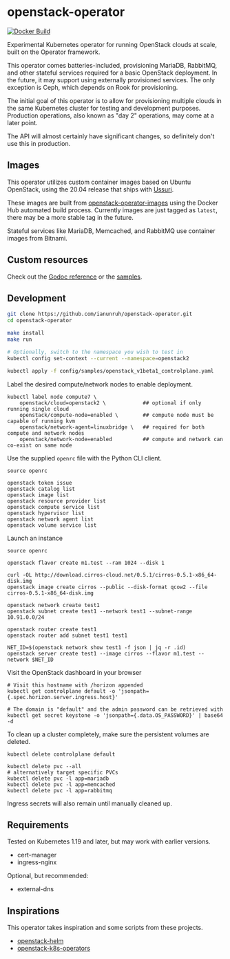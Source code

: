 # openstack-operator

[![Docker Build](https://img.shields.io/docker/cloud/automated/ianunruh/openstack-operator?style=flat-square)](https://hub.docker.com/r/ianunruh/openstack-operator)

Experimental Kubernetes operator for running OpenStack clouds at scale, built on the Operator framework.

This operator comes batteries-included, provisioning MariaDB, RabbitMQ, and other stateful services required
for a basic OpenStack deployment. In the future, it may support using externally provisioned services. The
only exception is Ceph, which depends on Rook for provisioning.

The initial goal of this operator is to allow for provisioning multiple clouds in the same Kubernetes cluster
for testing and development purposes. Production operations, also known as "day 2" operations, may come at a
later point.

The API will almost certainly have significant changes, so definitely don't use this in production.

## Images

This operator utilizes custom container images based on Ubuntu OpenStack, using the 20.04 release that ships
with [Ussuri](https://docs.openstack.org/ussuri/).

These images are built from [openstack-operator-images](https://github.com/ianunruh/openstack-operator-images)
using the Docker Hub automated build process. Currently images are just tagged as `latest`, there may be
a more stable tag in the future.

Stateful services like MariaDB, Memcached, and RabbitMQ use container images from Bitnami.

## Custom resources

Check out the [Godoc reference](https://pkg.go.dev/github.com/ianunruh/openstack-operator/api/v1beta1#ControlPlaneSpec) or
the [samples](https://github.com/ianunruh/openstack-operator/tree/master/config/samples).

## Development

```bash
git clone https://github.com/ianunruh/openstack-operator.git
cd openstack-operator

make install
make run

# Optionally, switch to the namespace you wish to test in
kubectl config set-context --current --namespace=openstack2

kubectl apply -f config/samples/openstack_v1beta1_controlplane.yaml
```

Label the desired compute/network nodes to enable deployment.

```
kubectl label node compute7 \
    openstack/cloud=openstack2 \            ## optional if only running single cloud
    openstack/compute-node=enabled \        ## compute node must be capable of running kvm
    openstack/network-agent=linuxbridge \   ## required for both compute and network nodes
    openstack/network-node=enabled          ## compute and network can co-exist on same node
```

Use the supplied `openrc` file with the Python CLI client.

```
source openrc

openstack token issue
openstack catalog list
openstack image list
openstack resource provider list
openstack compute service list
openstack hypervisor list
openstack network agent list
openstack volume service list
```

Launch an instance

```
source openrc

openstack flavor create m1.test --ram 1024 --disk 1

curl -OL http://download.cirros-cloud.net/0.5.1/cirros-0.5.1-x86_64-disk.img
openstack image create cirros --public --disk-format qcow2 --file cirros-0.5.1-x86_64-disk.img

openstack network create test1
openstack subnet create test1 --network test1 --subnet-range 10.91.0.0/24

openstack router create test1
openstack router add subnet test1 test1

NET_ID=$(openstack network show test1 -f json | jq -r .id)
openstack server create test1 --image cirros --flavor m1.test --network $NET_ID
```

Visit the OpenStack dashboard in your browser

```
# Visit this hostname with /horizon appended
kubectl get controlplane default -o 'jsonpath={.spec.horizon.server.ingress.host}'

# The domain is "default" and the admin password can be retrieved with
kubectl get secret keystone -o 'jsonpath={.data.OS_PASSWORD}' | base64 -d
```

To clean up a cluster completely, make sure the persistent volumes are deleted.

```
kubectl delete controlplane default

kubectl delete pvc --all
# alternatively target specific PVCs
kubectl delete pvc -l app=mariadb
kubectl delete pvc -l app=memcached
kubectl delete pvc -l app=rabbitmq
```

Ingress secrets will also remain until manually cleaned up.

## Requirements

Tested on Kubernetes 1.19 and later, but may work with earlier versions.

* cert-manager
* ingress-nginx

Optional, but recommended:

* external-dns

## Inspirations

This operator takes inspiration and some scripts from these projects.

* [openstack-helm](https://github.com/openstack/openstack-helm)
* [openstack-k8s-operators](https://github.com/openstack-k8s-operators)
